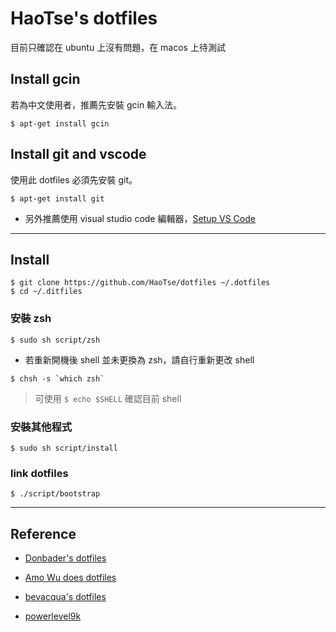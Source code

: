# HaoTse's dotfiles

目前只確認在 ubuntu 上沒有問題，在 macos 上待測試

## Install gcin
若為中文使用者，推薦先安裝 gcin 輸入法。
```shell
$ apt-get install gcin
```

## Install git and vscode
使用此 dotfiles 必須先安裝 git。
```shell
$ apt-get install git
```
- 另外推薦使用 visual studio code 編輯器，[Setup VS Code](https://code.visualstudio.com/docs/setup/setup-overview)

---

## Install

```shell
$ git clone https://github.com/HaoTse/dotfiles ~/.dotfiles
$ cd ~/.ditfiles
```

### 安裝 zsh
```shell
$ sudo sh script/zsh
```
- 若重新開機後 shell 並未更換為 zsh，請自行重新更改 shell
```shell
$ chsh -s `which zsh`
```
> 可使用 `$ echo $SHELL` 確認目前 shell

### 安裝其他程式
```shell
$ sudo sh script/install
```

### link dotfiles
```shell
$ ./script/bootstrap
```

---

## Reference
- [Donbader's dotfiles](https://github.com/donbader/dotfiles)
- [Amo Wu does dotfiles](https://github.com/amowu/dotfiles)
- [bevacqua's dotfiles](https://github.com/bevacqua/dotfiles)

- [powerlevel9k](https://github.com/bhilburn/powerlevel9k)
